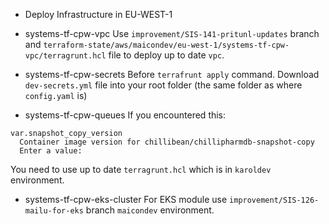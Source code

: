 * Deploy Infrastructure in EU-WEST-1

- systems-tf-cpw-vpc
Use `improvement/SIS-141-pritunl-updates` branch and `terraform-state/aws/maicondev/eu-west-1/systems-tf-cpw-vpc/terragrunt.hcl` file to deploy up to date `vpc`.

- systems-tf-cpw-secrets
Before `terrafrunt apply` command. Download `dev-secrets.yml` file into your root folder (the same folder as where `config.yaml` is)

- systems-tf-cpw-queues
If you encountered this:

```text
var.snapshot_copy_version
  Container image version for chillibean/chillipharmdb-snapshot-copy
  Enter a value:
```

You need to use up to date `terragrunt.hcl` which is in `karoldev` environment.

- systems-tf-cpw-eks-cluster
For EKS module use `improvement/SIS-126-mailu-for-eks` branch `maicondev` environment.